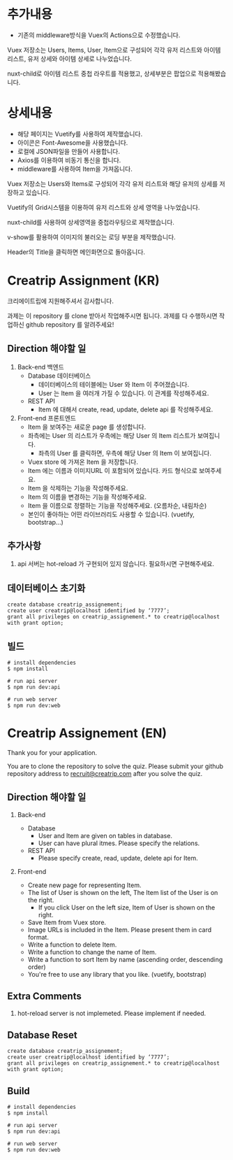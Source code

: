 # 추가내용

* 기존의 middleware방식을 Vuex의 Actions으로 수정했습니다.

Vuex 저장소는 Users, Items, User, Item으로 구성되어 각각 유저 리스트와 아이템 리스트, 유저 상세와 아이템 상세로 나누었습니다.

nuxt-child로 아이템 리스트 중첩 라우트를 적용했고, 상세부분은 팝업으로 적용해봤습니다.
          

# 상세내용
            
* 해당 페이지는 Vuetify를 사용하여 제작했습니다.
* 아이콘은 Font-Awesome을 사용했습니다.
* 로컬에 JSON파일을 만들어 사용합니다.
* Axios를 이용하여 비동기 통신을 합니다.
* middleware를 사용하여 Item을 가져옵니다.

Vuex 저장소는 Users와 Items로 구성되어 각각 유저 리스트와 해당 유저의 상세를 저장하고 있습니다.

Vuetify의 Grid시스템을 이용하여 유저 리스트와 상세 영역을 나누었습니다.

nuxt-child를 사용하여 상세영역을 중첩라우팅으로 제작했습니다.

v-show를 활용하여 이미지의 불러오는 로딩 부분을 제작했습니다.

Header의 Title을 클릭하면 메인화면으로 돌아옵니다.

# Creatrip Assignment (KR)

크리에이트립에 지원해주셔서 감사합니다.

과제는 이 repository 를 clone 받아서 작업해주시면 됩니다.
과제를 다 수행하시면 작업하신 github repository 를 알려주세요!


## Direction 해야할 일
1. Back-end 백엔드
    * Database 데이터베이스
        * 데이터베이스의 테이블에는 User 와 Item 이 주어졌습니다.
        * User 는 Item 을 여러개 가질 수 있습니다. 이 관계를 작성해주세요.
    * REST API 
        * Item 에 대해서 create, read, update, delete api 를 작성해주세요.
2. Front-end 프론트엔드
    * Item 을 보여주는 새로운 page 를 생성합니다.
    * 좌측에는 User 의 리스트가 우측에는 해당 User 의 Item 리스트가 보여집니다.
        * 좌측의 User 를 클릭하면, 우측에 해당 User 의 Item 이 보여집니다.
    * Vuex store 에 가져온 Item 을 저장합니다.
    * Item 에는 이름과 이미지URL 이 포함되어 있습니다. 카드 형식으로 보여주세요.
    * Item 을 삭제하는 기능을 작성해주세요.
    * Item 의 이름을 변경하는 기능을 작성해주세요.
    * Item 을 이름으로 정렬하는 기능을 작성해주세요. (오름차순, 내림차순)
    * 본인이 좋아하는 어떤 라이브러리도 사용할 수 있습니다. (vuetify, bootstrap...)

## 추가사항
1. api 서버는 hot-reload 가 구현되어 있지 않습니다. 필요하시면 구현해주세요. 
    
   
## 데이터베이스 초기화
    create database creatrip_assignement;
    create user creatrip@localhost identified by ‘7777’;
    grant all privileges on creatrip_assignement.* to creatrip@localhost with grant option;

## 빌드
    # install dependencies
    $ npm install
    
    # run api server
    $ npm run dev:api
    
    # run web server
    $ npm run dev:web
    
    
    
# Creatrip Assignement (EN)

Thank you for your application.

You are to clone the repository to solve the quiz.
Please submit your github repository address to recruit@creatrip.com after you solve the quiz.

## Direction 해야할 일
1. Back-end 
    * Database 
        * User and Item are given on tables in database.
        * User can have plural itmes. Please specify the relations.
    * REST API 
        * Please specify create, read, update, delete api for Item.
        
2. Front-end 
    * Create new page for representing Item.
    * The list of User is shown on the left, The Item list of the User is on the right. 
         * If you click User on the left size, Item of User is shown on the right.
    * Save Item from Vuex store.
    * Image URLs is included in the Item. Please present them in card format.
    * Write a function to delete Item.
    * Write a function to change the name of Item.
    * Write a function to sort Item by name (ascending order, descending order)
    * You're free to use any library that you like. (vuetify, bootstrap)
    

## Extra Comments
1. hot-reload server is not implemeted. Please implement if needed.
   
  
## Database Reset
    create database creatrip_assignement;
    create user creatrip@localhost identified by ‘7777’;
    grant all privileges on creatrip_assignement.* to creatrip@localhost with grant option;

## Build
    # install dependencies
    $ npm install
    
    # run api server
    $ npm run dev:api
    
    # run web server
    $ npm run dev:web
    
